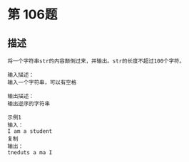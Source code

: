 # 第 106题

## 描述
    将一个字符串str的内容颠倒过来，并输出。str的长度不超过100个字符。
    
    输入描述：
    输入一个字符串，可以有空格
    
    输出描述：
    输出逆序的字符串
    
    示例1
    输入：
    I am a student
    复制
    输出：
    tneduts a ma I